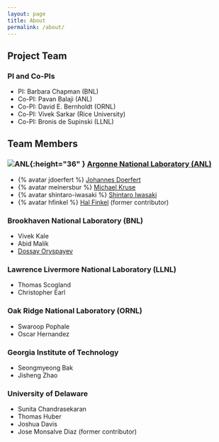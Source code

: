 ```yaml
---
layout: page
title: About
permalink: /about/
---
```


## Project Team

### PI and Co-PIs

 * PI: Barbara Chapman (BNL)
 * Co-PI: Pavan Balaji (ANL)
 * Co-PI: David E. Bernholdt (ORNL)
 * Co-PI: Vivek Sarkar (Rice University)
 * Co-PI: Bronis de Supinski (LLNL)

## Team Members

### ![ANL]({{site.baseurl}}/images/anl.svg){:height="36" } [Argonne National Laboratory (ANL)](https://www.anl.gov)
 * {% avatar jdoerfert %} [Johannes Doerfert](https://github.com/jdoerfert)
 * {% avatar meinersbur %} [Michael Kruse](https://github.com/meinersbur)
 * {% avatar shintaro-iwasaki %} [Shintaro Iwasaki](https://github.com/shintaro-iwasaki)
 * {% avatar hfinkel %} [Hal Finkel](https://github.com/hfinkel) (former contributor)

### Brookhaven National Laboratory (BNL)
 * Vivek Kale
 * Abid Malik
 * [Dossay Oryspayev](https://www.bnl.gov/staff/doryspaye)

### Lawrence Livermore National Laboratory (LLNL)
 * Thomas Scogland
 * Christopher Earl

### Oak Ridge National Laboratory (ORNL)
 * Swaroop Pophale
 * Oscar Hernandez

### Georgia Institute of Technology
 * Seongmyeong Bak
 * Jisheng Zhao

### University of Delaware
 * Sunita Chandrasekaran
 * Thomas Huber
 * Joshua Davis
 * Jose Monsalve Diaz (former contributor)

